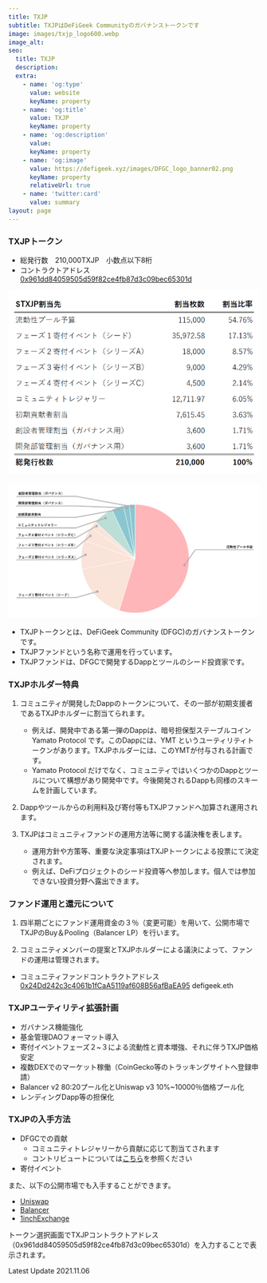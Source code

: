 ```yaml
---
title: TXJP
subtitle: TXJPはDeFiGeek Communityのガバナンストークンです
image: images/txjp_logo600.webp
image_alt:
seo:
  title: TXJP
  description:
  extra:
    - name: 'og:type'
      value: website
      keyName: property
    - name: 'og:title'
      value: TXJP
      keyName: property
    - name: 'og:description'
      value: 
      keyName: property
    - name: 'og:image'
      value: https://defigeek.xyz/images/DFGC_logo_banner02.png
      keyName: property
      relativeUrl: true
    - name: 'twitter:card'
      value: summary
layout: page
---
```


### TXJPトークン

- 総発行数　210,000TXJP　小数点以下8桁
- コントラクトアドレス　[0x961dd84059505d59f82ce4fb87d3c09bec65301d](https://etherscan.io/token/0x961dd84059505d59f82ce4fb87d3c09bec65301d)

![](/images/txjp_allocation.png "TXJPアロケーション")

![](/images/txjp_allocation_pie.png "TXJPアロケーション")

- TXJPトークンとは、DeFiGeek Community (DFGC)のガバナンストークンです。
- TXJPファンドという名称で運用を行っています。
- TXJPファンドは、DFGCで開発するDappとツールのシード投資家です。

### TXJPホルダー特典

1. コミュニティが開発したDappのトークンについて、その一部が初期支援者であるTXJPホルダーに割当てられます。
    - 例えば、開発中である第一弾のDappは、暗号担保型ステーブルコイン Yamato Protocol です。このDappには、YMT というユーティリティトークンがあります。TXJPホルダーには、このYMTが付与される計画です。
    - Yamato Protocol だけでなく、コミュニティではいくつかのDappとツールについて構想があり開発中です。今後開発されるDappも同様のスキームを計画しています。

2. Dappやツールからの利用料及び寄付等もTXJPファンドへ加算され運用されます。

3. TXJPはコミュニティファンドの運用方法等に関する議決権を表します。
    - 運用方針や方策等、重要な決定事項はTXJPトークンによる投票にて決定されます。
    - 例えば、DeFiプロジェクトのシード投資等へ参加します。個人では参加できない投資分野へ露出できます。


### ファンド運用と還元について

1. 四半期ごとにファンド運用資金の３％（変更可能）を用いて、公開市場でTXJPのBuy＆Pooling（Balancer LP）を行います。

2. コミュニティメンバーの提案とTXJPホルダーによる議決によって、ファンドの運用は管理されます。

- コミュニティファンドコントラクトアドレス [0x24Dd242c3c4061b1fCaA5119af608B56afBaEA95](https://etherscan.io/address/0x24Dd242c3c4061b1fCaA5119af608B56afBaEA95) defigeek.eth


### TXJPユーティリティ拡張計画

- ガバナンス機能強化
- 基金管理DAOフォーマット導入
- 寄付イベントフェーズ２~３による流動性と資本増強、それに伴うTXJP価格安定
- 複数DEXでのマーケット稼働（CoinGecko等のトラッキングサイトへ登録申請）
- Balancer v2 80:20プール化とUniswap v3 10%~10000％価格プール化
- レンディングDapp等の担保化

### TXJPの入手方法

- DFGCでの貢献
    - コミュニティトレジャリーから貢献に応じて割当てされます
    - コントリビュートについては[こちら](/join)を参照ください
- 寄付イベント

また、以下の公開市場でも入手することができます。

 - [Uniswap](https://app.uniswap.org/#/)
 - [Balancer](https://app.balancer.fi/#/)
 - [1inchExchange](https://app.1inch.io/#/)

トークン選択画面でTXJPコントラクトアドレス（0x961dd84059505d59f82ce4fb87d3c09bec65301d）を入力することで表示されます。



Latest Update 2021.11.06
